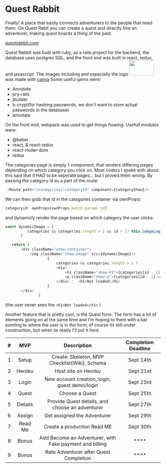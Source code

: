 # Quest Rabbit
Finally! A place that easily connects adventurers to the people that need them. On Quest Rabit you can create a quest and directly hire an adventurer, making quest boards a thing of the past. 

[questrabbit.com](https://quest-rabbit.herokuapp.com/#/)

Quest Rabbit was built with ruby, as a rails project for the backend, the database uses postgres SQL, and the front end was built in react, redux, and javascript. The images including and especially the logo <img src="https://github.com/Bman2386/Quest_Rabbit/blob/master/app/assets/images/QuestRabbit.jpg" width="80" height="50"/> was made with [canva](https://www.canva.com/)
Some useful gems were: 
* Annotate
* pry-rails
* jbuilder
* b-crypt(for hashing passwords, we don't want to store actual passwords in the database)
* annotate

On the front end, webpack was used to get things flowing. Usefull modules were:
* @babel 
* react, & react-redux
* react-router-dom
* redux

The categories page is simply 1 component, that renders differing pages depending on which category you click on. Most coders I spoke with about this said that it HAD to be seperate pages... but I proved them wrong. By passing the category id as a part of the route:
```javascript
 <Route path="/categories/:categoryId" component={CategoryShow}/>
 ```
 We can then grab that id in the catagories container via ownProps:
 ```javascript
 categoryid: ownProps[ownProps.match.params.id]
 ```
 and dynamicly render the page based on which category the user clicks:
 ```javascript
 const dynamicImage = (
           categories && categories.length > 1 && id > 1? this.imageLogic(id) : ftch
        )

    return (    
        <div className="show-container">
            <img className="show-image" src={dynamicImage}/>
                    {
                        categories && categories.length > 1 ? 
                        <div>
                            <h1 className="show-h1">{categories[id - 1].category_name}</h1>
                            <p className="show-p">{categories[id - 1].ex_description}</p> 
                        </div> :  <h1>Not loaded</h1>
                    }  
        </div> 
                )
```
(the user never sees the `<h1>Not loaded</h1>` )

Another feature that is pretty cool, is the Quest form. The form has a lot of elements going on at the same time and I'm hoping to them with a bar pointing to where the user is in the form, of course its still under construction, but when its ready I'll put it here.

| # |   MVP   |                       Description                       | Completion Deadline |
|:-:|:-------:|:-------------------------------------------------------:|:-------------------:|
| 1 |  Setup  |      Create: Skeleton, MVP Checklist(Wiki), Schema      |      Sept 14th      |
| 2 |  Heroku |                   Host site on Heroku                   |      Sept 21st      |
| 3 |  Login  |      New account creation, login, guest demo/login      |      Sept 23rd      |
| 4 |  Quest  |                      Choose a Quest                     |      Sept 25th      |
| 5 | Details |     Provide Quest details, and choose an adventurer     |      Sept 27th      |
| 6 |  Assign |               Get assigned the Adventurer               |      Sept 29th      |
| 7 | Read Me |               Create a production Read ME               |      Sept 30th      |
| 8 |  Bonus  | Add Become an Adventurer, with Fake payment and billing |         ****        |
| 9 |  Bonus  |          Rate Adventurer after Quest Completion         |         ****        |
